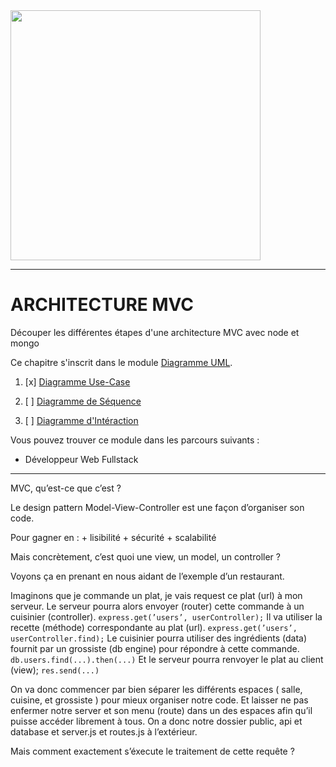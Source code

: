 <img src="readme/img/simplon.jpg" width="400">

----------------------

# ARCHITECTURE MVC
Découper les différentes étapes d'une architecture MVC avec node et mongo

Ce chapitre s'inscrit dans le module [Diagramme UML](https://github.com/simplonco/Diagrammes-UML).

1. [x] [Diagramme Use-Case](https://github.com/simplonco/node-mvc-mongodb-step1)
	
2. [ ] [Diagramme de Séquence](https://github.com/simplonco/node-mvc-mongodb-step2)
	
3. [ ] [Diagramme d'Intéraction](https://github.com/simplonco/node-mvc-mongodb-step3)

Vous pouvez trouver ce module dans les parcours suivants :

+ Développeur Web Fullstack

------------
MVC, qu’est-ce que c’est ?

Le design pattern Model-View-Controller est une façon d’organiser son code.

Pour gagner en :
	+ lisibilité
	+ sécurité
	+ scalabilité

Mais concrètement, c’est quoi une view, un model, un controller ?

Voyons ça en prenant en nous aidant de l’exemple d’un restaurant.

Imaginons que je commande un plat, je vais request ce plat (url) à mon serveur.
Le serveur pourra alors envoyer (router) cette commande à un cuisinier (controller).
```express.get(’users’, userController);```
Il va utiliser la recette (méthode) correspondante au plat (url).
```express.get(’users’, userController.find);```
Le cuisinier pourra utiliser des ingrédients (data) fournit par un grossiste (db engine) pour répondre à cette commande.
```db.users.find(...).then(...)```
Et le serveur pourra renvoyer le plat au client (view);
```res.send(...)```

On va donc commencer par bien séparer les différents espaces ( salle, cuisine, et grossiste ) pour mieux organiser notre code.
Et laisser ne pas enfermer notre server et son menu (route) dans un des espaces afin qu’il puisse accéder librement à tous.
On a donc notre dossier public, api et database et server.js et routes.js à l’extérieur. 


Mais comment exactement s’éxecute le traitement de cette requête ?
